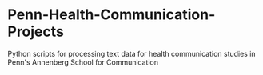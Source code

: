 # Penn-Health-Communication-Projects

Python scripts for processing text data for health communication studies in Penn's Annenberg School for Communication
